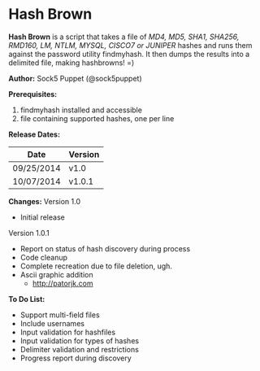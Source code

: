 Hash Brown
=========

**Hash Brown** is a script that takes a file of _MD4, MD5, SHA1, SHA256, RMD160, LM, NTLM, MYSQL, CISCO7 or JUNIPER_ hashes and runs them against the password utility findmyhash.  It then dumps the results into a delimited file, making hashbrowns! =)

**Author:** Sock5 Puppet (@sock5puppet)

**Prerequisites:**

1. findmyhash installed and accessible
2. file containing supported hashes, one per line

**Release Dates:**

| Date | Version |
| --- | --- |
| 09/25/2014 | v1.0 |
| 10/07/2014 | v1.0.1 |

**Changes:**
Version 1.0
* Initial release

Version 1.0.1
* Report on status of hash discovery during process
* Code cleanup
* Complete recreation due to file deletion, ugh.
* Ascii graphic addition
  - http://patorjk.com

**To Do List:**
* Support multi-field files
* Include usernames
* Input validation for hashfiles
* Input validation for types of hashes
* Delimiter validation and restrictions
* Progress report during discovery
